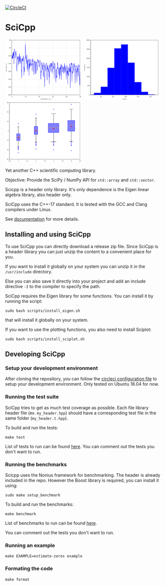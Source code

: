 [![CircleCI](https://circleci.com/gh/tvanderbruggen/SciCpp.svg?style=shield)](https://circleci.com/gh/tvanderbruggen/SciCpp)

# SciCpp

<p float="left">
  <img src="/doc/source/_static/psd.png" width="250" />
  <img src="/doc/source/_static/basic_hist.png" width="250" /> 
  <img src="/doc/source/_static/boxplot.png" width="250" /> 
</p>

Yet another C++ scientific computing library.

Objective: Provide the SciPy / NumPy API for `std::array` and `std::vector`.

Scicpp is a header only library.
It's only dependence is the Eigen linear algebra library, also header only.

SciCpp uses the C++-17 standard.
It is tested with the GCC and Clang compilers under Linux.

See [documentation](https://tvanderbruggen.github.io/scicpp/) for more details.

## Installing and using SciCpp

To use SciCpp you can directly download a release zip file.
Since SciCpp is a header library you can just unzip the content to a convenient place for you.

If you want to install it globally on your system you can unzip it in the `/usr/include` directory.

Else you can also save it directly into your project and add an include directive `-I` to the compiler to specify the path.

SciCpp requires the Eigen library for some functions.
You can install it by running the script:

```
sudo bash scripts/install_eigen.sh
```

that will install it globally on your system.

If you want to use the plotting functions, you also need to install Sciplot:

```
sudo bash scripts/install_sciplot.sh
```

## Developing SciCpp

### Setup your development environment

After cloning the repository, you can follow the [circleci configuration file](.circleci/config.yml) to setup your
development environment. Only tested on Ubuntu 18.04 for now.

### Running the test suite

SciCpp tries to get as much test coverage as possible.
Each file library header file (ex. `my_header.hpp`) should have a
corresponding test file in the same folder (`my_header.t.hpp`).

To build and run the tests:

```
make test
```

List of tests to run can be found [here](tests/scicpp_test.cpp).
You can comment out the tests you don't want to run.

### Running the benchmarks

Scicpp uses the Nonius framework for benchmarking.
The header is already included in the repo.
However the Boost library is required, you can install it using:

```
sudo make setup_benchmark
```

To build and run the benchmarks:

```
make benchmark
```

List of benchmarks to run can be found [here](benchmarks/scicpp_benchmark.cpp).

You can comment out the tests you don't want to run.

### Running an example

```
make EXAMPLE=estimate-zeros example
```

### Formating the code

```
make format
```

